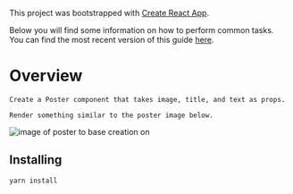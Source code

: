 This project was bootstrapped with [Create React App](https://github.com/facebook/create-react-app).

Below you will find some information on how to perform common tasks.<br>
You can find the most recent version of this guide [here](https://github.com/facebook/create-react-app/blob/master/packages/react-scripts/template/README.md).

# Overview

```
Create a Poster component that takes image, title, and text as props.

Render something similar to the poster image below.
```

<img src="https://i.imgur.com/rtM7SCJ.png" alt="image of poster to base creation on">

## Installing

```
yarn install
```
